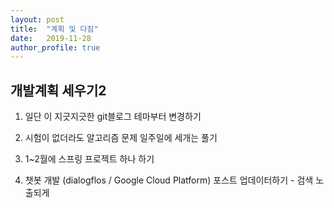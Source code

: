 ```yaml
---
layout: post
title:  "계획 및 다짐"
date:   2019-11-28
author_profile: true
---
```


## 개발계획 세우기2



1. 일단 이 지긋지긋한 git블로그 테마부터 변경하기

2. 시험이 없더라도 알고리즘 문제 일주일에 세개는 풀기

3. 1~2월에 스프링 프로젝트 하나 하기

4. 챗봇 개발 (dialogflos / Google Cloud Platform) 포스트 업데이터하기 - 검색 노출되게

   